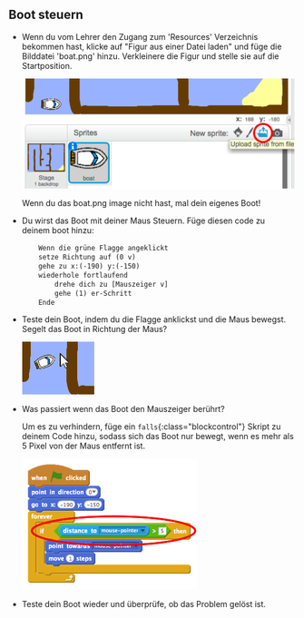 ## Boot steuern

+ Wenn du vom Lehrer den Zugang zum 'Resources' Verzeichnis bekommen hast, klicke auf "Figur aus einer Datei laden" und füge die Bilddatei 'boat.png' hinzu. Verkleinere die Figur und stelle sie auf die Startposition.

	![screenshot](images/boat-boat.png)

	Wenn du das boat.png image nicht hast, mal dein eigenes Boot!

+ Du wirst das Boot mit deiner Maus Steuern. Füge diesen code zu deinem boot hinzu:

	```blocks
		Wenn die grüne Flagge angeklickt
		setze Richtung auf (0 v)
		gehe zu x:(-190) y:(-150)
		wiederhole fortlaufend
			drehe dich zu [Mauszeiger v]
   			gehe (1) er-Schritt
   		Ende
	```

+ Teste dein Boot, indem du die Flagge anklickst und die Maus bewegst. Segelt das Boot in Richtung der Maus?

	![screenshot](images/boat-mouse.png)

+ Was passiert wenn das Boot den Mauszeiger berührt?

	Um es zu verhindern, füge ein `falls`{:class="blockcontrol"} Skript zu deinem Code hinzu, sodass sich das Boot nur bewegt, wenn es mehr als 5 Pixel von der Maus entfernt ist.

	![screenshot](images/boat-pointer.png)	

+ Teste dein Boot wieder und überprüfe, ob das Problem gelöst ist.
